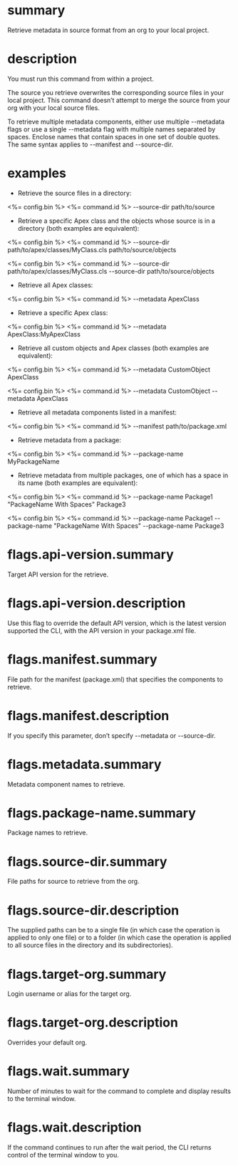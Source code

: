 # summary

Retrieve metadata in source format from an org to your local project.

# description

You must run this command from within a project.

The source you retrieve overwrites the corresponding source files in your local project. This command doesn’t attempt to merge the source from your org with your local source files.

To retrieve multiple metadata components, either use multiple --metadata <name> flags or use a single --metadata flag with multiple names separated by spaces. Enclose names that contain spaces in one set of double quotes. The same syntax applies to --manifest and --source-dir.

# examples

- Retrieve the source files in a directory:

 <%= config.bin %> <%= command.id %> --source-dir path/to/source

- Retrieve a specific Apex class and the objects whose source is in a directory (both examples are equivalent):

 <%= config.bin %> <%= command.id %> --source-dir path/to/apex/classes/MyClass.cls path/to/source/objects

 <%= config.bin %> <%= command.id %> --source-dir path/to/apex/classes/MyClass.cls --source-dir path/to/source/objects

- Retrieve all Apex classes:

 <%= config.bin %> <%= command.id %> --metadata ApexClass

- Retrieve a specific Apex class:

 <%= config.bin %> <%= command.id %> --metadata ApexClass:MyApexClass

- Retrieve all custom objects and Apex classes (both examples are equivalent):

 <%= config.bin %> <%= command.id %> --metadata CustomObject ApexClass

 <%= config.bin %> <%= command.id %> --metadata CustomObject --metadata ApexClass

- Retrieve all metadata components listed in a manifest:

 <%= config.bin %> <%= command.id %> --manifest path/to/package.xml

- Retrieve metadata from a package:

 <%= config.bin %> <%= command.id %> --package-name MyPackageName

- Retrieve metadata from multiple packages, one of which has a space in its name (both examples are equivalent):

 <%= config.bin %> <%= command.id %> --package-name Package1 "PackageName With Spaces" Package3

 <%= config.bin %> <%= command.id %> --package-name Package1 --package-name "PackageName With Spaces" --package-name Package3

# flags.api-version.summary

Target API version for the retrieve.

# flags.api-version.description

Use this flag to override the default API version, which is the latest version supported the CLI, with the API version in your package.xml file.

# flags.manifest.summary

File path for the manifest (package.xml) that specifies the components to retrieve.

# flags.manifest.description

If you specify this parameter, don’t specify --metadata or --source-dir.

# flags.metadata.summary

Metadata component names to retrieve.

# flags.package-name.summary

Package names to retrieve.

# flags.source-dir.summary

File paths for source to retrieve from the org.

# flags.source-dir.description

The supplied paths can be to a single file (in which case the operation is applied to only one file) or to a folder (in which case the operation is applied to all source files in the directory and its subdirectories).

# flags.target-org.summary

Login username or alias for the target org.

# flags.target-org.description

Overrides your default org.

# flags.wait.summary

Number of minutes to wait for the command to complete and display results to the terminal window.

# flags.wait.description

If the command continues to run after the wait period, the CLI returns control of the terminal window to you.
